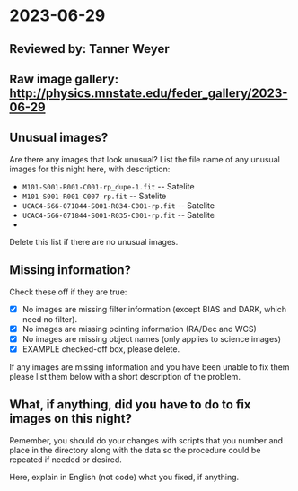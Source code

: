 # 2023-06-29

## Reviewed by:   Tanner Weyer

## Raw image gallery: http://physics.mnstate.edu/feder_gallery/2023-06-29

## Unusual images?

Are there any images that look unusual? List the file name of any unusual images for this night here, with description:

+ `M101-S001-R001-C001-rp_dupe-1.fit` -- Satelite
+ `M101-S001-R001-C007-rp.fit` -- Satelite
+ `UCAC4-566-071844-S001-R034-C001-rp.fit` -- Satelite
+ `UCAC4-566-071844-S001-R035-C001-rp.fit` -- Satelite
+ 

Delete this list if there are no unusual images.

## Missing information?

Check these off if they are true:

- [X] No images are missing filter information (except BIAS and DARK, which need no filter).
- [X] No images are missing pointing information (RA/Dec and WCS)
- [X] No images are missing object names (only applies to science images)
- [X] EXAMPLE checked-off box, please delete.

If any images are missing information and you have been unable to fix them please list
them below with a short description of the problem.

## What, if anything, did you have to do to fix images on this night?

Remember, you should do your changes with scripts that you number and place in the
directory along with the data so the procedure could be repeated if needed or
desired.

Here, explain in English (not code) what you fixed, if anything.
